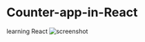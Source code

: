 # Counter-app-in-React
learning React
![screenshot](https://user-images.githubusercontent.com/69147419/115995130-4ee4c080-a5da-11eb-8f91-32fad57cec0f.png)
